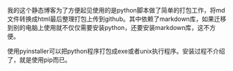 我的这个静态博客为了方便起见使用的是python脚本做了简单的打包工作，将md文件转换成html最后整理打包上传到github。其中依赖了markdown库，如果迁移到别的电脑上使用就不仅仅需要安装python，还要安装markdown库，这不方便。

使用pyinstaller可以把python程序打包成exe或者unix执行程序。安装过程不介绍了，就是使用pip而已。


